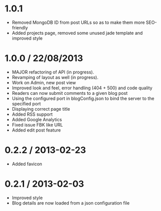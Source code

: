 1.0.1
====================
* Removed MongoDB ID from post URLs so as to make them more SEO-friendly
* Added projects page, removed some unused jade template and improved style

1.0.0 / 22/08/2013
====================
* MAJOR refactoring of API (in progress).
* Revamping of layout as well (in progress).
* Work on Admin, new post view
* Improved look and feel, error handling (404 + 500) and code quality
* Readers can now submit comments to a given blog post
* Using the configured port in blogConfig.json to bind the server to the specified port
* Displaying correct page title
* Added RSS support
* Added Google Analytics
* Fixed issue FBK like URL
* Added edit post feature

0.2.2 / 2013-02-23
====================
* Added favicon

0.2.1 / 2013-02-03
====================
* Improved style
* Blog details are now loaded from a json configuration file